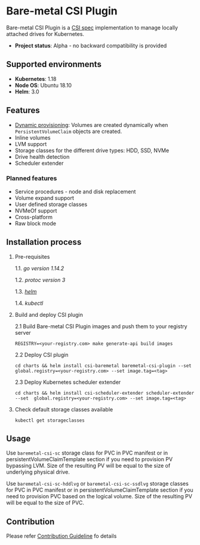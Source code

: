 Bare-metal CSI Plugin
=====================

Bare-metal CSI Plugin is a [CSI spec](https://github.com/container-storage-interface/spec) implementation to manage locally attached drives for Kubernetes.

- **Project status**: Alpha - no backward compatibility is provided   

Supported environments
----------------------
- **Kubernetes**: 1.18
- **Node OS**: Ubuntu 18.10  
- **Helm**: 3.0
  
Features
--------

- [Dynamic provisioning](https://kubernetes-csi.github.io/docs/external-provisioner.html): Volumes are created dynamically when `PersistentVolumeClaim` objects are created.
- Inline volumes
- LVM support
- Storage classes for the different drive types: HDD, SSD, NVMe
- Drive health detection
- Scheduler extender

### Planned features
- Service procedures - node and disk replacement
- Volume expand support
- User defined storage classes
- NVMeOf support
- Cross-platform
- Raw block mode

Installation process
---------------------

1. Pre-requisites
 
    1.1. *go version 1.14.2*
    
    1.2. *protoc version 3*
    
    1.3. [*helm*](https://helm.sh/docs/intro/install/)
    
    1.4. *kubectl*

2. Build and deploy CSI plugin
    
    2.1 Build Bare-metal CSI Plugin images and push them to your registry server
    
    ```REGISTRY=<your-registry.com> make generate-api build images```

    2.2 Deploy CSI plugin 
    
    ```cd charts && helm install csi-baremetal baremetal-csi-plugin --set global.registry=<your-registry.com> --set image.tag=<tag>```
    
    2.3 Deploy Kubernetes scheduler extender 
        
    ```cd charts && helm install csi-scheduler-extender scheduler-extender --set  global.registry=<your-registry.com> --set image.tag=<tag>```
    
3. Check default storage classes available

    ```kubectl get storageclasses```
    
Usage
------
 
Use `baremetal-csi-sc` storage class for PVC in PVC manifest or in persistentVolumeClaimTemplate section if you need to 
provision PV bypassing LVM. Size of the resulting PV will be equal to the size of underlying physical drive.

Use `baremetal-csi-sc-hddlvg` or `baremetal-csi-sc-ssdlvg` storage classes for PVC in PVC manifest or in 
persistentVolumeClaimTemplate section if you need to provision PVC based on the logical volume. Size of the resulting PV
will be equal to the size of PVC.

Contribution
------
Please refer [Contribution Guideline](https://github.com/dell/csi-baremetal/blob/master/docs/CONTRIBUTING.md) fo details